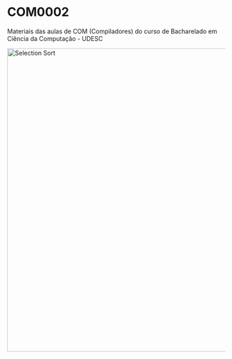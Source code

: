 # COM0002
Materiais das aulas de COM (Compiladores) do curso de Bacharelado em Ciência da Computação - UDESC

<p align="left">
  <img class="gatsby-resp-image-image" src="https://getcodify.com/wp-content/uploads/2019/06/Code-Compiler.jpg" width="700" title="Selection Sort">
</p>
